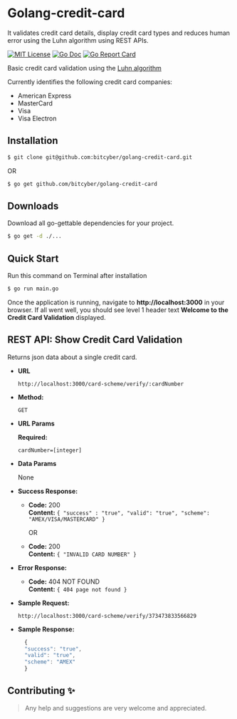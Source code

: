 # Golang-credit-card

It validates credit card details, display credit card types and reduces human
error using the Luhn algorithm using REST APIs.

[![MIT License](https://img.shields.io/badge/license-MIT-blue.svg?style=flat)](LICENSE)
[![Go Doc](https://img.shields.io/badge/go%20doc-read-blue.svg)](https://godoc.org/github.com/bitcyber/golang-credit-card)
[![Go Report Card](https://goreportcard.com/badge/github.com/bitcyber/golang-credit-card?style=flat-square)](https://goreportcard.com/report/github.com/bitcyber/golang-credit-card)

Basic credit card validation using the [Luhn algorithm](http://en.wikipedia.org/wiki/Luhn_algorithm)

Currently identifies the following credit card companies:

- American Express
- MasterCard
- Visa
- Visa Electron

## Installation

```bash
$ git clone git@github.com:bitcyber/golang-credit-card.git
```
OR

```bash
$ go get github.com/bitcyber/golang-credit-card
```



## Downloads

Download all go-gettable dependencies for your project.

```bash
$ go get -d ./... 
```

## Quick Start

Run this command on Terminal after installation
```bash
$ go run main.go
```

Once the application is running, navigate to **http://localhost:3000** in your browser. If all went well, you should see level 1 header text **Welcome to the Credit Card Validation** displayed.


**REST API: Show Credit Card Validation**
----
  Returns json data about a single credit card.

* **URL**

  ```http
  http://localhost:3000/card-scheme/verify/:cardNumber
  ```

* **Method:**

  `GET`
  
*  **URL Params**

   **Required:**
 
   `cardNumber=[integer]`

* **Data Params**

  None

* **Success Response:**

  * **Code:** 200 <br />
    **Content:** `{ "success" : "true", "valid": "true", "scheme": "AMEX/VISA/MASTERCARD" }`

    OR

  * **Code:** 200  <br />
    **Content:** `{ "INVALID CARD NUMBER" }`
    
 
* **Error Response:**

  * **Code:** 404 NOT FOUND <br />
    **Content:** `{ 404 page not found }`


* **Sample Request:**
    ```http
    http://localhost:3000/card-scheme/verify/373473833566829
    ```

* **Sample Response:**


  ```javascript
    {
    "success": "true",
    "valid": "true",
    "scheme": "AMEX"
    }
  ```


## Contributing ✨
> Any help and suggestions are very welcome and appreciated.
